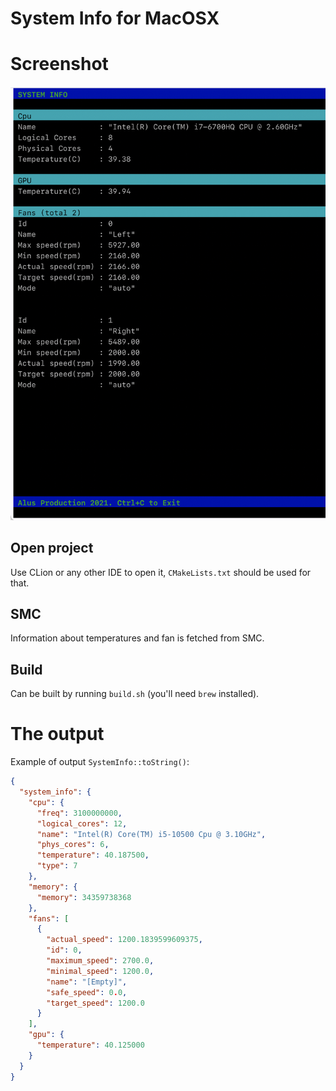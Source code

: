 # System Info for MacOSX

# Screenshot

![alt text](screen.jpg?raw=true)

## Open project

Use CLion or any other IDE to open it, `CMakeLists.txt` should be used for that.

## SMC

Information about temperatures and fan is fetched from SMC.

## Build
Can be built by running `build.sh` (you'll need `brew` installed).

# The output

Example of output `SystemInfo::toString()`:

```json
{
  "system_info": {
    "cpu": {
      "freq": 3100000000,
      "logical_cores": 12,
      "name": "Intel(R) Core(TM) i5-10500 Cpu @ 3.10GHz",
      "phys_cores": 6,
      "temperature": 40.187500,
      "type": 7
    },
    "memory": {
      "memory": 34359738368
    },
    "fans": [
      {
        "actual_speed": 1200.1839599609375,
        "id": 0,
        "maximum_speed": 2700.0,
        "minimal_speed": 1200.0,
        "name": "[Empty]",
        "safe_speed": 0.0,
        "target_speed": 1200.0
      }
    ],
    "gpu": {
      "temperature": 40.125000
    }
  }
}
```
